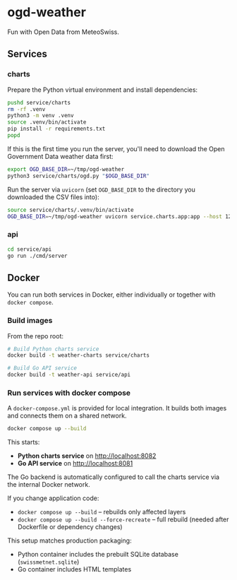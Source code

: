 # ogd-weather

Fun with Open Data from MeteoSwiss.

## Services

### charts

Prepare the Python virtual environment and install dependencies:

```bash
pushd service/charts
rm -rf .venv
python3 -m venv .venv
source .venv/bin/activate
pip install -r requirements.txt
popd
```

If this is the first time you run the server, you'll need to download the
Open Government Data weather data first:

```bash
export OGD_BASE_DIR=~/tmp/ogd-weather
python3 service/charts/ogd.py "$OGD_BASE_DIR"
```

Run the server via `uvicorn` (set `OGD_BASE_DIR` to the directory you downloaded the CSV files into):

```bash
source service/charts/.venv/bin/activate
OGD_BASE_DIR=~/tmp/ogd-weather uvicorn service.charts.app:app --host 127.0.0.1 --port 8000 --workers 1
```

### api

```bash
cd service/api
go run ./cmd/server
```

## Docker

You can run both services in Docker, either individually or together with `docker compose`.  

### Build images

From the repo root:  

```bash
# Build Python charts service
docker build -t weather-charts service/charts

# Build Go API service
docker build -t weather-api service/api
```

### Run services with docker compose

A `docker-compose.yml` is provided for local integration. It builds both images and connects them on a shared network.

```bash
docker compose up --build
```

This starts:  

- **Python charts service** on <http://localhost:8082>  
- **Go API service** on <http://localhost:8081>  

The Go backend is automatically configured to call the charts service via the internal Docker network.

If you change application code:  

- `docker compose up --build` – rebuilds only affected layers  
- `docker compose up --build --force-recreate` – full rebuild (needed after Dockerfile or dependency changes)

This setup matches production packaging:  

- Python container includes the prebuilt SQLite database (`swissmetnet.sqlite`)  
- Go container includes HTML templates  
